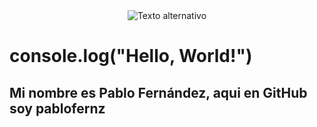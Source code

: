 
<div align="center">
  <img src="[URL de la imagen](https://github.com/pablofernz/pablofernz/assets/122618014/7d542fdb-cec5-498d-be7b-a5f2cfe9d147)" alt="Texto alternativo">
</div>

<h1>console.log("Hello, World!") </h1>
<h2>Mi nombre es Pablo Fernández, aqui en GitHub soy pablofernz</h2>
